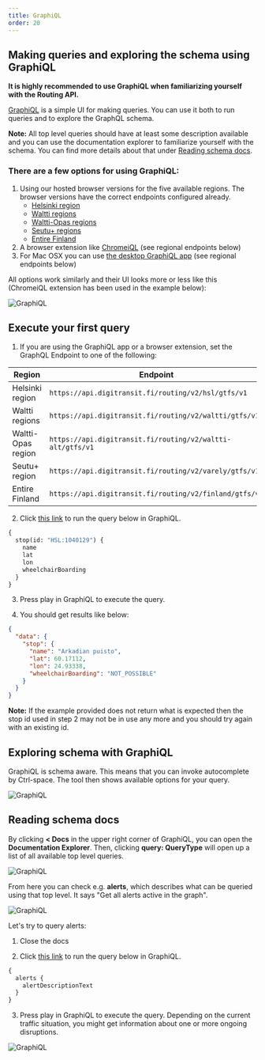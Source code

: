 ```yaml
---
title: GraphiQL
order: 20
---
```


## Making queries and exploring the schema using GraphiQL

**It is highly recommended to use GraphiQL when familiarizing yourself with the Routing API.**

[GraphiQL](https://github.com/graphql/graphiql) is a simple UI for making queries. You can use it both to run queries and to explore the GraphQL schema.

**Note:** All top level queries should have at least some description available and you can use the documentation explorer to familiarize yourself with the schema. You can find more details about that under [Reading schema docs](#reading-schema-docs).

### There are a few options for using GraphiQL:

1. Using our hosted browser versions for the five available regions. The browser versions have the correct endpoints configured already.
   * [Helsinki region](https://api.digitransit.fi/graphiql/hsl)
   * [Waltti regions](https://api.digitransit.fi/graphiql/waltti)
   * [Waltti-Opas regions](https://api.digitransit.fi/graphiql/waltti-alt)
   * [Seutu+ regions](https://api.digitransit.fi/graphiql/varely)
   * [Entire Finland](https://api.digitransit.fi/graphiql/finland)
2. A browser extension like [ChromeiQL](https://chrome.google.com/webstore/detail/chromeiql/fkkiamalmpiidkljmicmjfbieiclmeij) (see regional endpoints below)
3. For Mac OSX you can use [the desktop GraphiQL app](https://github.com/skevy/graphiql-app) (see regional endpoints below)

All options work similarly and their UI looks more or less like this (ChromeiQL extension has been used in the example below):

![GraphiQL](./GraphiQL.png)

## Execute your first query

1. If you are using the GraphiQL app or a browser extension, set the GraphQL Endpoint to one of the following:

| Region              | Endpoint                                                                 |
|---------------------|--------------------------------------------------------------------------|
| Helsinki region     | `https://api.digitransit.fi/routing/v2/hsl/gtfs/v1`        |
| Waltti regions      | `https://api.digitransit.fi/routing/v2/waltti/gtfs/v1`     |
| Waltti-Opas region  | `https://api.digitransit.fi/routing/v2/waltti-alt/gtfs/v1` |
| Seutu+ region       | `https://api.digitransit.fi/routing/v2/varely/gtfs/v1`     |
| Entire Finland      | `https://api.digitransit.fi/routing/v2/finland/gtfs/v1`    |

2. Click [this link](https://api.digitransit.fi/graphiql/hsl?query=%7B%0A%20%20stop(id%3A%20%22HSL%3A1040129%22)%20%7B%0A%20%20%20%20name%0A%20%20%20%20lat%0A%20%20%20%20lon%0A%20%20%20%20wheelchairBoarding%0A%20%20%7D%0A%7D) to run the query below in GraphiQL.

```graphql
{
  stop(id: "HSL:1040129") {
    name
    lat
    lon
    wheelchairBoarding
  }
}
```

3. Press play in GraphiQL to execute the query.

4. You should get results like below:

```json
{
  "data": {
    "stop": {
      "name": "Arkadian puisto",
      "lat": 60.17112,
      "lon": 24.93338,
      "wheelchairBoarding": "NOT_POSSIBLE"
    }
  }
}
```
**Note:** If the example provided does not return what is expected then the stop id used in step 2 may not be in use any more and you should try again with an existing id.

## Exploring schema with GraphiQL

GraphiQL is schema aware. This means that you can invoke autocomplete by Ctrl-space. The tool then shows available options for your query.

![GraphiQL](./GraphiQL-autocomplete.png)

## Reading schema docs

By clicking **< Docs** in the upper right corner of GraphiQL, you can open the **Documentation Explorer**. Then, clicking **query: QueryType** will open up a list of all available top level queries.

![GraphiQL](./GraphiQL-docs.png)

From here you can check e.g. **alerts**, which describes what can be queried using that top level. It says "Get all alerts active in the graph".

![GraphiQL](./GraphiQL-alerts.png)

Let's try to query alerts:

1. Close the docs

2. Click [this link](https://api.digitransit.fi/graphiql/hsl?query=%7B%0A%20%20alerts%20%7B%0A%20%20%20%20alertDescriptionText%0A%20%20%7D%0A%7D) to run the query below in GraphiQL.

```graphql
{
  alerts {
    alertDescriptionText
  }
}
```

3. Press play in GraphiQL to execute the query. Depending on the current traffic situation, you might get information about one or more ongoing disruptions.

![GraphiQL](./GraphiQL-alerts-results.png)
